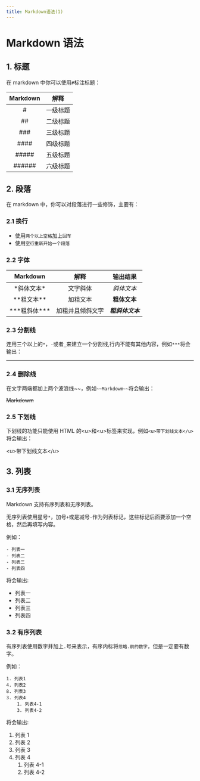 ```yaml
---
title: Markdown语法(1)
---
```


# Markdown 语法

## 1. 标题

在 markdown 中你可以使用`#`标注标题：

| Markdown |   解释   |
| :------: | :------: |
|    #     | 一级标题 |
|    ##    | 二级标题 |
|   ###    | 三级标题 |
|   ####   | 四级标题 |
|  #####   | 五级标题 |
|  ######  | 六级标题 |

## 2. 段落

在 markdown 中，你可以对段落进行一些修饰，主要有：

### 2.1 换行

- 使用`两个以上空格`加上`回车`
- 使用`空行重新开始一个段落`

### 2.2 字体

|      Markdown      |       解释       |     输出结果     |
| :----------------: | :--------------: | :--------------: |
|    \*斜体文本\*    |     文字斜体     |    _斜体文本_    |
|   \*\*粗文本\*\*   |     加粗文本     |   **粗体文本**   |
| \*\*\*粗斜体\*\*\* | 加粗并且倾斜文字 | **_粗斜体文本_** |

### 2.3 分割线

连用三个以上的`*`，`-`或者`_`来建立一个分割线,行内不能有其他内容，例如`***`将会输出：

---

### 2.4 删除线

在文字两端都加上两个波浪线\~\~，例如`~~Markdowm~~`将会输出：

~~Markdowm~~

### 2.5 下划线

下划线的功能只能使用 HTML 的<u\>和<u\>标签来实现，例如`<u>带下划线文本</u>`将会输出：

<u\>带下划线文本</u\>

## 3. 列表

### 3.1 无序列表

Markdown 支持有序列表和无序列表。

无序列表使用星号`*`，加号`+`或是减号`-`作为列表标记，这些标记后面要添加一个空格，然后再填写内容。

例如：

```plaintext
- 列表一
- 列表二
- 列表三
- 列表四
```

将会输出:

- 列表一
- 列表二
- 列表三
- 列表四

### 3.2 有序列表

有序列表使用数字并加上`.`号来表示，有序内标将`忽略.前的数字`，但是一定要有数字。

例如：

```plaintext
1. 列表1
4. 列表2
8. 列表3
3. 列表4
    1. 列表4-1
    3. 列表4-2
```

将会输出:

1. 列表 1
2. 列表 2
3. 列表 3
4. 列表 4
   1. 列表 4-1
   2. 列表 4-2
